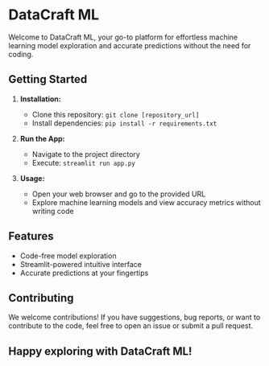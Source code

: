 # DataCraft ML

Welcome to DataCraft ML, your go-to platform for effortless machine learning model exploration and accurate predictions without the need for coding.

## Getting Started

1. **Installation:**
   - Clone this repository: `git clone [repository_url]`
   - Install dependencies: `pip install -r requirements.txt`

2. **Run the App:**
   - Navigate to the project directory
   - Execute: `streamlit run app.py`

3. **Usage:**
   - Open your web browser and go to the provided URL
   - Explore machine learning models and view accuracy metrics without writing code

## Features

- Code-free model exploration
- Streamlit-powered intuitive interface
- Accurate predictions at your fingertips

## Contributing

We welcome contributions! If you have suggestions, bug reports, or want to contribute to the code, feel free to open an issue or submit a pull request.



## Happy exploring with DataCraft ML!
